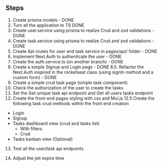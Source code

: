 ## Steps

1. Create prisma models - DONE
2. Turn all the application to TS DONE
3. Create user.service using prisma to realize Crud and zod validations - DONE
4. Create task.service using prisma to realize Crud and zod validations - DONE
5. Create Api routes for user and task service in pages/api/ folder - DONE
6. Implement Next.Auth to authenticate the user - DONE
7. Create the auth.service.ts (on another branch) - DONE
8. Create a simple Signup and Login page - DONE
   8.5. Refactor the Next.Auth inspired in the rocketseat class (using signIn method and a custom form) - DONE
9. Create a simple crud task page (simple task component)
10. Check the authorization of the user to create the tasks
11. Set the Get unique task api endpoint and Get all users tasks endpoint
12. Create the front-end pages styling with css and Mui.js
    12.5 Create the following task crud methods within the front end creation

- Login
- Signup
- Tasks dashboard view (crud and tasks list)
  - With filters
  - Crud
- Tasks kanban view (Optional)

13. Test all the user/task api endpoints

14. Adjust the jwt expire time
